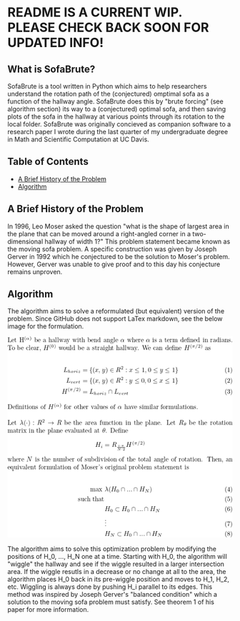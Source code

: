 # README IS A CURRENT WIP. PLEASE CHECK BACK SOON FOR UPDATED INFO!

## What is SofaBrute?
SofaBrute is a tool written in Python which aims to help researchers understand the rotation path of the (conjectured) omptimal sofa as a function of the hallway angle. SofaBrute does this by "brute forcing" (see algorithm section) its way to a (conjectured) optimal sofa, and then saving plots of the sofa in the hallway at various points through its rotation to the local folder. SofaBrute was originally concieved as companion software to a research paper I wrote during the last quarter of my undergraduate degree in Math and Scientific Computation at UC Davis. 

## Table of Contents
- [A Brief History of the Problem](#a-brief-history-of-the-problem)
- [Algorithm](#algorithm)

## A Brief History of the Problem
In 1996, Leo Moser asked the question "what is the shape of largest area in the plane that can be moved around a right-angled corner in a two-dimensional hallway of width 1?" This problem statement became known as the moving sofa problem. A specific construction was given by Joseph Gerver in 1992 which he conjectured to be the solution to Moser's problem. However, Gerver was unable to give proof and to this day his conjecture remains unproven.

## Algorithm
The algorithm aims to solve a reformulated (but equivalent) version of the problem. Since GitHub does not support LaTex markdown, see the below image for the formulation.

<img src="formulation.png">

The algorithm aims to solve this optimization problem by modifying the positions of H_0, ..., H_N one at a time. Starting with H_0, the algorithm will "wiggle" the hallway and see if the wiggle resulted in a larger intersection area. If the wiggle resutls in a decrease or no change at all to the area, the algorithm places H_0 back in its pre-wiggle position and moves to H_1, H_2, etc. Wiggling is always done by pushing H_i parallel to its edges. This method was inspired by Joseph Gerver's "balanced condition" which a solution to the moving sofa problem must satisfy. See theorem 1 of his paper for more information.


